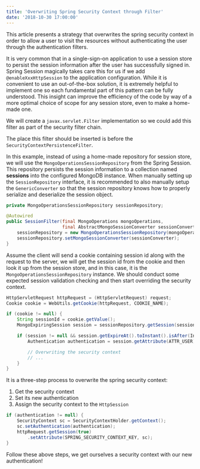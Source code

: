 ```yaml
---
title: 'Overwriting Spring Security Context through Filter'
date: '2018-10-30 17:00:00'
---
```

This article presents a strategy that overwrites the spring security context in order to allow a user to visit the resources without authenticating the user through the authentication filters.
<!-- Excerpt End -->

It is very common that in a single-sign-on application to use a session store to persist the session information after the user has successfully signed in. Spring Session magically takes care this for us if we add `@enableXxxHttpSession` to the application configuration. While it is convenient to use an out-of-the-box solution, it is extremely helpful to implement one so each fundamental part of this pattern can be fully understood.  This insight can improve the efficiency of the code by way of a more optimal choice of scope for any session store, even to make a home-made one.

We will create a `javax.servlet.Filter` implementation so we could add this filter as part of the security filter chain.

The place this filter should be inserted is before the `SecurityContextPersistenceFilter`.

In this example, instead of using a home-made repository for session store, we will use the `MongoOperationsSessionRepository` from the Spring Session. This repository persists the session information to a collection named **sessions** into the configured MongoDB instance. When manually setting up the `SessionRepository` interface, it is recommended to also manually setup the `GenericConverter` so that the session repository knows how to properly serialize and deserialize the session object.

```java
private MongoOperationsSessionRepository sessionRepository;

@Autowired
public SessionFilter(final MongoOperations mongoOperations,
                     final AbstractMongoSessionConverter sessionConverter) {
    sessionRepository = new MongoOperationsSessionRepository(mongoOperations);
    sessionRepository.setMongoSessionConverter(sessionConverter);
}
```

Assume the client will send a cookie containing session id along with the request to the server, we will get the session id from the cookie and then look it up from the session store, and in this case, it is the `MongoOperationsSessionRepository` instance. We should conduct some expected session validation checking and then start overriding the security context.

```java
HttpServletRequest httpRequest = (HttpServletRequest) request;
Cookie cookie = WebUtils.getCookie(httpRequest, COOKIE_NAME);

if (cookie != null) {
    String sessionId = cookie.getValue();
    MongoExpiringSession session = sessionRepository.getSession(sessionId);

    if (session != null && session.getExpireAt().toInstant().isAfter(Instant.now())) {
        Authentication authentication = session.getAttribute(ATTR_USER);

        // Overwriting the security context
        // ...
    }
}
```

It is a three-step process to overwrite the spring security context:

1. Get the security context
2. Set its new authentication
3. Assign the security context to the `HttpSession`

```java
if (authentication != null) {
	SecurityContext sc = SecurityContextHolder.getContext();
	sc.setAuthentication(authentication);
	httpRequest.getSession(true)
	    .setAttribute(SPRING_SECURITY_CONTEXT_KEY, sc);
}
```

Follow these above steps, we get ourselves a security context with our new authentication! 

